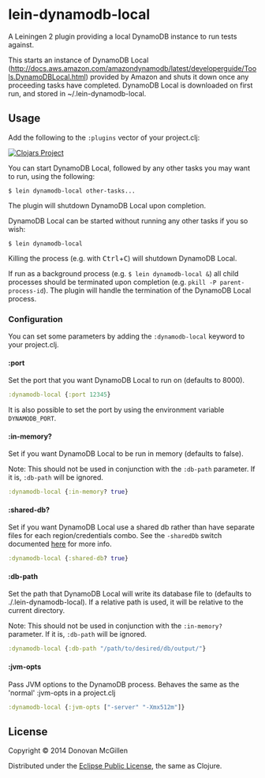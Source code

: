 lein-dynamodb-local
===================

A Leiningen 2 plugin providing a local DynamoDB instance to run tests against.

This starts an instance of DynamoDB Local (http://docs.aws.amazon.com/amazondynamodb/latest/developerguide/Tools.DynamoDBLocal.html) provided by Amazon and shuts it down once any proceeding tasks have completed. DynamoDB Local is downloaded on first run, and stored in ~/.lein-dynamodb-local.
## Usage

Add the following to the `:plugins` vector of your project.clj:

[![Clojars Project](http://clojars.org/lein-dynamodb-local/latest-version.svg)](http://clojars.org/lein-dynamodb-local)

You can start DynamoDB Local, followed by any other tasks you may want to run, using the following:

    $ lein dynamodb-local other-tasks...

The plugin will shutdown DynamoDB Local upon completion.

DynamoDB Local can be started without running any other tasks if you so wish:

    $ lein dynamodb-local

Killing the process (e.g. with <kbd>Ctrl</kbd>+<kbd>C</kbd>) will shutdown DynamoDB Local.

If run as a background process (e.g. `$ lein dynamodb-local &`) all child processes should be terminated upon completion (e.g. `pkill -P parent-process-id`). The plugin will handle the termination of the DynamoDB Local process.

### Configuration

You can set some parameters by adding the `:dynamodb-local` keyword to your project.clj.

#### :port

Set the port that you want DynamoDB Local to run on (defaults to 8000).

```clojure
:dynamodb-local {:port 12345}
```

It is also possible to set the port by using the environment variable `DYNAMODB_PORT`.

#### :in-memory?

Set if you want DynamoDB Local to be run in memory (defaults to false).

Note: This should not be used in conjunction with the `:db-path` parameter. If it is, `:db-path` will be ignored.

```clojure
:dynamodb-local {:in-memory? true}
```

#### :shared-db?

Set if you want DynamoDB Local use a shared db rather than have separate files for each region/credentials combo. See the `-sharedDb`
switch documented [here](http://docs.aws.amazon.com/amazondynamodb/latest/developerguide/Tools.DynamoDBLocal.html) for more info.

```clojure
:dynamodb-local {:shared-db? true}
```

#### :db-path

Set the path that DynamoDB Local will write its database file to (defaults to ./.lein-dynamodb-local). If a relative path is used, it will be relative to the current directory.

Note: This should not be used in conjunction with the `:in-memory?` parameter. If it is, `:db-path` will be ignored.

```clojure
:dynamodb-local {:db-path "/path/to/desired/db/output/"}
```

#### :jvm-opts

Pass JVM options to the DynamoDB process. Behaves the same as the 'normal' :jvm-opts in a project.clj

```clojure
:dynamodb-local {:jvm-opts ["-server" "-Xmx512m"]}
```

## License

Copyright © 2014 Donovan McGillen

Distributed under the [Eclipse Public License](http://www.eclipse.org/legal/epl-v10.html), the same as Clojure.
